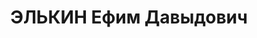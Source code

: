 ---
title: ЭЛЬКИН Ефим Давыдович
description: "Род. в 1895, еврей, член ВКП(б) с 1918, в органах НКВД с 1918. \n  Звание:\
  \ 03.02.1937 - капитан ГБ. \n  Награды: знак «Почетный работник ВЧК—ОГПУ (V)» №640.\
  \ \n  нач. УПО НКВД УССР. \n  Арестован 25.08.1937. Осужден в особом порядке, ВМН.\
  \ Расстрелян 28.10.1937, Москва."
---
